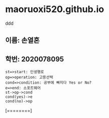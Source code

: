 # maoruoxi520.github.io
ddd
## 이름: 손열혼
## 학번: 2020078095
```flow
st=>start: 인생행로
op=>operation: 고용선택
cond=>condition: 공부에 빠지다 Yes or No?
e=>end: 소포트웨어
st->op->cond
cond(yes)->e
cond(no)->op
```
[========]
